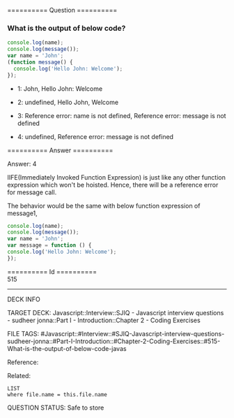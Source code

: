 ========== Question ==========  

### What is the output of below code?

```javascript
console.log(name);
console.log(message());
var name = 'John';
(function message() {
  console.log('Hello John: Welcome');
});
```

- 1: John, Hello John: Welcome

- 2: undefined, Hello John, Welcome

- 3: Reference error: name is not defined, Reference error: message is not
  defined

- 4: undefined, Reference error: message is not defined  

========== Answer ==========  

Answer: 4

IIFE(Immediately Invoked Function Expression) is just like any other function
expression which won't be hoisted. Hence, there will be a reference error for
message call.

The behavior would be the same with below function expression of message1,

```javascript
console.log(name);
console.log(message());
var name = 'John';
var message = function () {
console.log('Hello John: Welcome');
});
```

========== Id ==========  
515

---

DECK INFO

TARGET DECK: Javascript::Interview::SJIQ - Javascript interview questions - sudheer jonna::Part I - Introduction::Chapter 2 - Coding Exercises

FILE TAGS: #Javascript::#Interview::#SJIQ-Javascript-interview-questions-sudheer-jonna::#Part-I-Introduction::#Chapter-2-Coding-Exercises::#515-What-is-the-output-of-below-code-javas

Reference:

Related:

```dataview
LIST
where file.name = this.file.name
```

QUESTION STATUS: Safe to store
